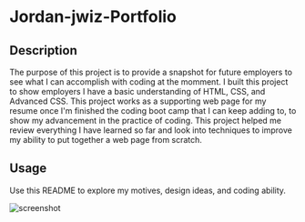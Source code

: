 # Jordan-jwiz-Portfolio
## Description


The purpose of this project is to provide a snapshot for future employers to see what I can accomplish with coding at the momment. I built this project to show employers I have a basic understanding of HTML, CSS, and Advanced CSS. This project works as a supporting web page for my resume once I'm finished the coding boot camp that I can keep adding to, to show my advancement in the practice of coding. This project helped me review everything I have learned so far and look into techniques to improve my ability to put together a web page from scratch.


## Usage

Use this README to explore my motives, design ideas, and coding ability.

![screenshot](https://user-images.githubusercontent.com/112971337/190304793-a5315ad5-3ca9-4035-9a98-41d3ffcd4375.png)
